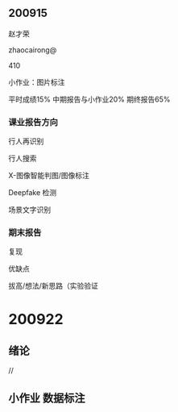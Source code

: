 ## 200915

赵才荣

zhaocairong@

410



小作业：图片标注



平时成绩15% 中期报告与小作业20% 期终报告65%



### 课业报告方向

行人再识别

行人搜索

X-图像智能判图/图像标注

Deepfake 检测

场景文字识别



### 期末报告

复现

优缺点

拔高/想法/新思路（实验验证



# 200922

## 绪论

//



## 小作业 数据标注


